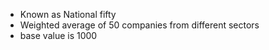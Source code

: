 - Known as National fifty
- Weighted average of 50 companies from different sectors
- base value is 1000